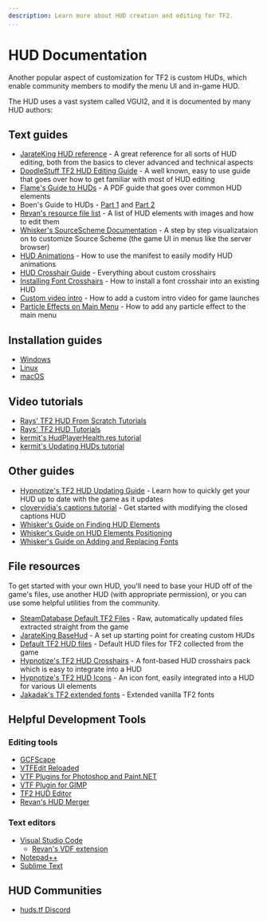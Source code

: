 ```yaml
---
description: Learn more about HUD creation and editing for TF2.
...
```


# HUD Documentation

Another popular aspect of customization for TF2 is custom HUDs, which enable community members to modify the menu UI and in-game HUD.

The HUD uses a vast system called VGUI2, and it is documented by many HUD authors:

## Text guides

* [JarateKing HUD reference](https://github.com/JarateKing/TF2-Hud-Reference) - A great reference for all sorts of HUD editing, both from the basics to clever advanced and technical aspects
* [DoodleStuff TF2 HUD Editing Guide](http://doodlesstuff.com/?p=tf2hud) - A well known, easy to use guide that goes over how to get familiar with most of HUD editing
* [Flame's Guide to HUDs](https://issuu.com/stefanbunduc/docs/flamehud) - A PDF guide that goes over common HUD elements
* Boen's Guide to HUDs - [Part 1](https://mods.fightingamphibians.org/hud1.png) and [Part 2](https://mods.fightingamphibians.org/hud2.jpg)
* [Revan's resource file list](https://github.com/cooolbros/tf2-res-file-list) - A list of HUD elements with images and how to edit them
* [Whisker's SourceScheme Documentation](https://imgur.com/a/kRyiWE2) - A step by step visualizataion on to customize Source Scheme (the game UI in menus like the server browser)
* [HUD Animations](hud_animations.md) - How to use the manifest to easily modify HUD animations
* [HUD Crosshair Guide](hud_crosshairs.md) - Everything about custom crosshairs
* [Installing Font Crosshairs](font_crosshairs.md) - How to install a font crosshair into an existing HUD
* [Custom video intro](custom_intro_vid.md) - How to add a custom intro video for game launches
* [Particle Effects on Main Menu](particle_effects.md) - How to add any particle effect to the main menu

## Installation guides

* [Windows](https://github.com/Hypnootize/TF2-Hud-Installation-Guides/blob/master/Hud%20Installation%20For%20Windows.md)
* [Linux](https://github.com/Hypnootize/TF2-HUD-Installation-Guides/blob/master/Hud%20Installation%20For%20Linux.md)
* [macOS](https://github.com/Hypnootize/TF2-HUD-Installation-Guides/blob/master/Hud%20Installation%20For%20Mac.md)

## Video tutorials

* [Rays' TF2 HUD From Scratch Tutorials](https://www.youtube.com/playlist?list=PL5eNrB8RrXXuV3P1nv6NnwF-tCL_KnJIs)
* [Rays' TF2 HUD Tutorials](https://www.youtube.com/playlist?list=PL5eNrB8RrXXvohogCcKNKyk9SJxa26ltz)
* [kermit's HudPlayerHealth.res tutorial](https://www.youtube.com/watch?v=w2NHpSC-0cw)
* [kermit's Updating HUDs tutorial](https://www.youtube.com/watch?v=9dGTcZ1apeI)

## Other guides

* [Hypnotize's TF2 HUD Updating Guide](https://github.com/Hypnootize/Huds-Update-Guide) - Learn how to quickly get your HUD up to date with the game as it updates
* [clovervidia's captions tutorial](https://steamcommunity.com/sharedfiles/filedetails/?id=167785751#291466) - Get started with modifying the closed captions HUD
* [Whisker's Guide on Finding HUD Elements](https://github.com/rbjaxter/budhud/wiki/Finding-Elements)
* [Whisker's Guide on HUD Elements Positioning](https://github.com/rbjaxter/budhud/wiki/Element-Positioning)
* [Whisker's Guide on Adding and Replacing Fonts](https://github.com/rbjaxter/budhud/wiki/Adding---Replacing-Custom-Fonts)

## File resources

To get started with your own HUD, you'll need to base your HUD off of the game's files, use another HUD (with appropriate permission), or you can use some helpful utilities from the community.

* [SteamDatabase Default TF2 Files](https://github.com/SteamDatabase/GameTracking-TF2) - Raw, automatically updated files extracted straight from the game
* [JarateKing BaseHud](https://github.com/JarateKing/BaseHud) - A set up starting point for creating custom HUDs
* [Default TF2 HUD files](https://github.com/Hypnootize/TF2-Default-Hud) - Default HUD files for TF2 collected from the game
* [Hypnotize's TF2 HUD Crosshairs](https://github.com/Hypnootize/TF2-Hud-Crosshairs) - A font-based HUD crosshairs pack which is easy to integrate into a HUD
* [Hypnotize's TF2 HUD Icons](https://github.com/Hypnootize/TF2-HUD-Icons) - An icon font, easily integrated into a HUD for various UI elements
* [Jakadak's TF2 extended fonts](https://github.com/jakadak/TF2-extended-fonts) - Extended vanilla TF2 fonts

## Helpful Development Tools

### Editing tools

* [GCFScape](https://developer.valvesoftware.com/wiki/GCFScape)
* [VTFEdit Reloaded](https://gamebanana.com/tools/10059)
* [VTF Plugins for Photoshop and Paint.NET](https://gamebanana.com/tools/6791)
* [VTF Plugin for GIMP](https://github.com/Artfunkel/gimp-vtf)
* [TF2 HUD Editor](https://www.criticalflaw.ca/TF2HUD.Editor/)
* [Revan's HUD Merger](https://github.com/cooolbros/hud-merger)

### Text editors

* [Visual Studio Code](https://code.visualstudio.com/)
  * [Revan's VDF extension](https://marketplace.visualstudio.com/items?itemName=pfwobcke.vscode-vdf)
* [Notepad++](https://notepad-plus-plus.org/)
* [Sublime Text](https://www.sublimetext.com/)

## HUD Communities

* [huds.tf Discord](https://discord.com/invite/pc9ekye)
